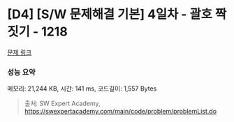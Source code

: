 # [D4] [S/W 문제해결 기본] 4일차 - 괄호 짝짓기 - 1218 

[문제 링크](https://swexpertacademy.com/main/code/problem/problemDetail.do?contestProbId=AV14eWb6AAkCFAYD) 

### 성능 요약

메모리: 21,244 KB, 시간: 141 ms, 코드길이: 1,557 Bytes



> 출처: SW Expert Academy, https://swexpertacademy.com/main/code/problem/problemList.do